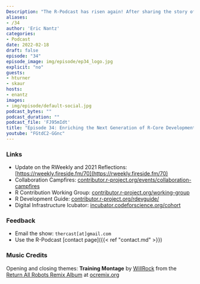 ```yaml
---
Description: "The R-Podcast has risen again! After sharing the story of my R adventures since the last episode, we focus on a very important initiative that could pave the way for the next generation of developers contributing to the future of R itself. I am joined by research software engineer Heather Turner and statistician Saranjeet Kaur Bhogal to share the story of how the new R Development Guide brings a new and accessible approach for learning how to contribute to the R project itself, along with their vision of the upcoming Collaborative Campfires to inspire and grow the community around this imporant effort."
aliases:
- /34
author: 'Eric Nantz'
categories:
- Podcast
date: 2022-02-18
draft: false
episode: "34"
episode_image: img/episode/ep34_logo.jpg
explicit: "no"
guests:
- hturner
- skaur
hosts:
- enantz
images:
- img/episode/default-social.jpg
podcast_bytes: ""
podcast_duration: ""
podcast_file: 'FJ95mIdt'
title: "Episode 34: Enriching the Next Generation of R-Core Development"
youtube: "FGtdC2-GGnc"
---
```


### Links

* Update on the RWeekly and 2021 Reflections: [https://rweekly.fireside.fm/70](https://rweekly.fireside.fm/70)
* Collaboration Campfires: [contributor.r-project.org/events/collaboration-campfires](https://contributor.r-project.org/events/collaboration-campfires)
* R Contribution Working Group: [contributor.r-project.org/working-group](https://contributor.r-project.org/working-group)
* R Development Guide: [contributor.r-project.org/rdevguide/](https://contributor.r-project.org/rdevguide)
* Digital Infrastructure Icubator: [incubator.codeforscience.org/cohort](https://incubator.codeforscience.org/cohort)

### Feedback

* Email the show: `thercast[at]gmail.com`
* Use the R-Podcast [contact page]({{< ref "contact.md" >}})

### Music Credits

Opening and closing themes: __Training Montage__ by [WillRock](http://ocremix.org/artist/5043/willrock)  from the [Return All Robots Remix Album](http://ocremix.org/events/returnallrobots/) at [ocremix.org](http://ocremix.org/)
